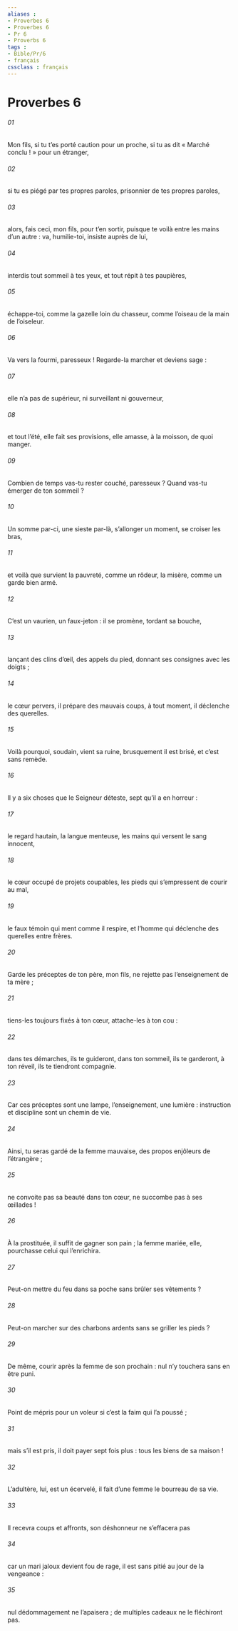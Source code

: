 ```yaml
---
aliases : 
- Proverbes 6
- Proverbes 6
- Pr 6
- Proverbs 6
tags : 
- Bible/Pr/6
- français
cssclass : français
---
```


# Proverbes 6

###### 01
Mon fils, si tu t’es porté caution pour un proche,
si tu as dit « Marché conclu ! » pour un étranger,
###### 02
si tu es piégé par tes propres paroles,
prisonnier de tes propres paroles,
###### 03
alors, fais ceci, mon fils, pour t’en sortir,
puisque te voilà entre les mains d’un autre :
va, humilie-toi, insiste auprès de lui,
###### 04
interdis tout sommeil à tes yeux,
et tout répit à tes paupières,
###### 05
échappe-toi, comme la gazelle loin du chasseur,
comme l’oiseau de la main de l’oiseleur.
###### 06
Va vers la fourmi, paresseux !
Regarde-la marcher et deviens sage :
###### 07
elle n’a pas de supérieur,
ni surveillant ni gouverneur,
###### 08
et tout l’été, elle fait ses provisions,
elle amasse, à la moisson, de quoi manger.
###### 09
Combien de temps vas-tu rester couché, paresseux ?
Quand vas-tu émerger de ton sommeil ?
###### 10
Un somme par-ci, une sieste par-là,
s’allonger un moment, se croiser les bras,
###### 11
et voilà que survient la pauvreté, comme un rôdeur,
la misère, comme un garde bien armé.
###### 12
C’est un vaurien, un faux-jeton :
il se promène, tordant sa bouche,
###### 13
lançant des clins d’œil, des appels du pied,
donnant ses consignes avec les doigts ;
###### 14
le cœur pervers, il prépare des mauvais coups,
à tout moment, il déclenche des querelles.
###### 15
Voilà pourquoi, soudain, vient sa ruine,
brusquement il est brisé,
et c’est sans remède.
###### 16
Il y a six choses que le Seigneur déteste,
sept qu’il a en horreur :
###### 17
le regard hautain, la langue menteuse,
les mains qui versent le sang innocent,
###### 18
le cœur occupé de projets coupables,
les pieds qui s’empressent de courir au mal,
###### 19
le faux témoin qui ment comme il respire,
et l’homme qui déclenche des querelles entre frères.
###### 20
Garde les préceptes de ton père, mon fils,
ne rejette pas l’enseignement de ta mère ;
###### 21
tiens-les toujours fixés à ton cœur,
attache-les à ton cou :
###### 22
dans tes démarches, ils te guideront,
dans ton sommeil, ils te garderont,
à ton réveil, ils te tiendront compagnie.
###### 23
Car ces préceptes sont une lampe,
l’enseignement, une lumière :
instruction et discipline sont un chemin de vie.
###### 24
Ainsi, tu seras gardé de la femme mauvaise,
des propos enjôleurs de l’étrangère ;
###### 25
ne convoite pas sa beauté dans ton cœur,
ne succombe pas à ses œillades !
###### 26
À la prostituée, il suffit de gagner son pain ;
la femme mariée, elle, pourchasse celui qui l’enrichira.
###### 27
Peut-on mettre du feu dans sa poche
sans brûler ses vêtements ?
###### 28
Peut-on marcher sur des charbons ardents
sans se griller les pieds ?
###### 29
De même, courir après la femme de son prochain :
nul n’y touchera sans en être puni.
###### 30
Point de mépris pour un voleur
si c’est la faim qui l’a poussé ;
###### 31
mais s’il est pris, il doit payer sept fois plus :
tous les biens de sa maison !
###### 32
L’adultère, lui, est un écervelé,
il fait d’une femme le bourreau de sa vie.
###### 33
Il recevra coups et affronts,
son déshonneur ne s’effacera pas
###### 34
car un mari jaloux devient fou de rage,
il est sans pitié au jour de la vengeance :
###### 35
nul dédommagement ne l’apaisera ;
de multiples cadeaux ne le fléchiront pas.
